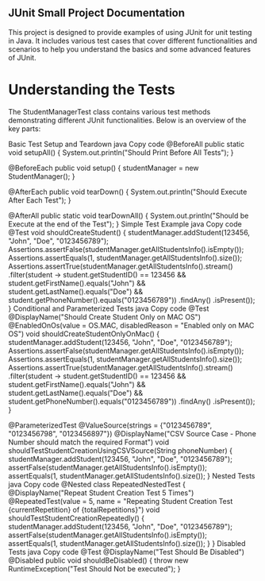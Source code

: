 ## JUnit Small Project Documentation
This project is designed to provide examples of using JUnit for unit testing in Java. It includes various test cases that cover different functionalities and scenarios to help you understand the basics and some advanced features of JUnit.

# Understanding the Tests
The StudentManagerTest class contains various test methods demonstrating different JUnit functionalities. Below is an overview of the key parts:

Basic Test Setup and Teardown
java
Copy code
@BeforeAll
public static void setupAll() {
    System.out.println("Should Print Before All Tests");
}

@BeforeEach
public void setup() {
    studentManager = new StudentManager();
}

@AfterEach
public void tearDown() {
    System.out.println("Should Execute After Each Test");
}

@AfterAll
public static void tearDownAll() {
    System.out.println("Should be Execute at the end of the Test");
}
Simple Test Example
java
Copy code
@Test
void shouldCreateStudent() {
    studentManager.addStudent(123456, "John", "Doe", "0123456789");
    Assertions.assertFalse(studentManager.getAllStudentsInfo().isEmpty());
    Assertions.assertEquals(1, studentManager.getAllStudentsInfo().size());
    Assertions.assertTrue(studentManager.getAllStudentsInfo().stream()
            .filter(student -> student.getStudentID() == 123456 && 
                    student.getFirstName().equals("John") &&
                    student.getLastName().equals("Doe") &&
                    student.getPhoneNumber().equals("0123456789"))
            .findAny()
            .isPresent());
}
Conditional and Parameterized Tests
java
Copy code
@Test
@DisplayName("Should Create Student Only on MAC OS")
@EnabledOnOs(value = OS.MAC, disabledReason = "Enabled only on MAC OS")
void shouldCreateStudentOnlyOnMac() {
    studentManager.addStudent(123456, "John", "Doe", "0123456789");
    Assertions.assertFalse(studentManager.getAllStudentsInfo().isEmpty());
    Assertions.assertEquals(1, studentManager.getAllStudentsInfo().size());
    Assertions.assertTrue(studentManager.getAllStudentsInfo().stream()
            .filter(student -> student.getStudentID() == 123456 && 
            student.getFirstName().equals("John") &&
            student.getLastName().equals("Doe") &&
            student.getPhoneNumber().equals("0123456789"))
            .findAny()
            .isPresent());
}

@ParameterizedTest
@ValueSource(strings = {"0123456789", "0123456798", "0123456897"})
@DisplayName("CSV Source Case - Phone Number should match the required Format")
void shouldTestStudentCreationUsingCSVSource(String phoneNumber) {
    studentManager.addStudent(123456, "John", "Doe", "0123456789");
    assertFalse(studentManager.getAllStudentsInfo().isEmpty());
    assertEquals(1, studentManager.getAllStudentsInfo().size());
}
Nested Tests
java
Copy code
@Nested
class RepeatedNestedTest {
    @DisplayName("Repeat Student Creation Test 5 Times")
    @RepeatedTest(value = 5, name = "Repeating Student Creation Test {currentRepetition} of {totalRepetitions}")
    void shouldTestStudentCreationRepeatedly() {
        studentManager.addStudent(123456, "John", "Doe", "0123456789");
        assertFalse(studentManager.getAllStudentsInfo().isEmpty());
        assertEquals(1, studentManager.getAllStudentsInfo().size());
    }
}
Disabled Tests
java
Copy code
@Test
@DisplayName("Test Should Be Disabled")
@Disabled
public void shouldBeDisabled() {
   throw new RuntimeException("Test Should Not be executed");
}
